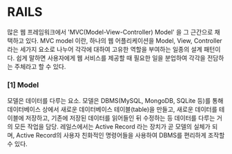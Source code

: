 # RAILS

많은 웹 프레임워크에서 'MVC(Model-View-Controller) Model' 을 그 근간으로 채택하고 있다. MVC model 이란, 하나의 웹 어플리케이션을 Model, View, Controller 라는 세가지 요소로 나누어 각각에 대하여 고유한 역할을 부여하는 일종의 설계 패턴이다. 쉽게 말하면 사용자에게 웹 서비스를 제공할 때 필요한 일을 분업하여 각각을 전담하는 주체라고 할 수 있다.

### [1] Model
모델은 데이터를 다루는 요소. 모델은 DBMS(MySQL, MongoDB, SQLite 등)를 통해 데이터베이스 상에서 새로운 데이터베이스 테이블(table)을 만들고, 새로운 데이터를 테이블에 저장하고, 기존에 저장된 데이터를 읽어들인 뒤 수정하는 등 데이터를 다루는 거의 모든 작업을 담당. 레일스에서는 Active Record 라는 장치가 곧 모델의 실체가 되며, Active Record의 사용자 친화적인 명령어들을 사용하여 DBMS를 편리하게 조작할 수 있다.

